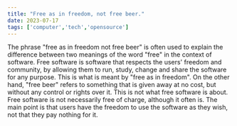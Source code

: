 ```yaml
---
title: "Free as in freedom, not free beer."
date: 2023-07-17
tags: ['computer','tech','opensource']
---
```


The phrase "free as in freedom not free beer" is often used to explain the difference between two meanings of the word "free" in the context of software. Free software is software that respects the users' freedom and community, by allowing them to run, study, change and share the software for any purpose. This is what is meant by "free as in freedom". On the other hand, "free beer" refers to something that is given away at no cost, but without any control or rights over it. This is not what free software is about. Free software is not necessarily free of charge, although it often is. The main point is that users have the freedom to use the software as they wish, not that they pay nothing for it.
